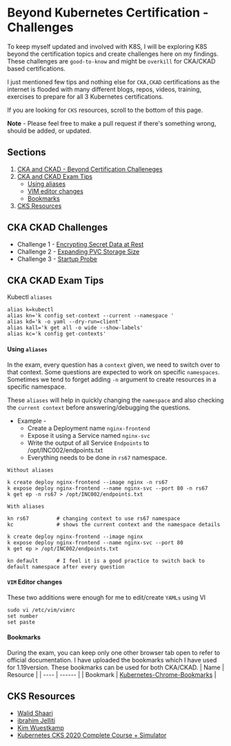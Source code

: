# Beyond Kubernetes Certification - Challenges

To keep myself updated and involved with K8S, I will be exploring K8S beyond the certification topics and create challenges here on my findings. These challenges are `good-to-know` and might be `overkill`  for CKA/CKAD based certifications.

I just mentioned few tips and nothing else for `CKA,CKAD` certifications as the internet is flooded with many different blogs, repos, videos, training, exercises to prepare for all 3 Kubernetes certifications. 

If you are looking for `CKS` resources, scroll to the bottom of this page.

**Note** - Please feel free to make a pull request if there's something wrong, should be added, or updated.

## Sections
 1. [CKA and CKAD - Beyond Certification Challeneges](https://github.com/sidd-harth/kubernetes#cka-ckad-challenges)
 2. [CKA and CKAD Exam Tips](https://github.com/sidd-harth/kubernetes#cka-ckad-exam-tips)
    - [Using aliases](https://github.com/sidd-harth/kubernetes#using-aliases)
    - [VIM editor changes](https://github.com/sidd-harth/kubernetes#vim-editor-changes)
    - [Bookmarks](https://github.com/sidd-harth/kubernetes#bookmarks)
 3. [CKS Resources](https://github.com/sidd-harth/kubernetes#cks-resources)

## CKA CKAD Challenges
- Challenge 1 - [Encrypting Secret Data at Rest](https://github.com/sidd-harth/kubernetes/blob/main/challenges/Encrypting%20Secret%20Data%20at%20Rest.md)
- Challenge 2 - [Expanding PVC Storage Size](https://github.com/sidd-harth/kubernetes/blob/main/challenges/Expanding%20PVC%20Storage%20Size.md)
- Challenge 3 - [Startup Probe](https://github.com/sidd-harth/kubernetes/blob/main/challenges/Startup%20Probe.md)

## CKA CKAD Exam Tips
Kubectl `aliases`
```
alias k=kubectl
alias kn='k config set-context --current --namespace '
alias kd='k -o yaml --dry-run=client'
alias kall='k get all -o wide --show-labels'
alias kc='k config get-contexts'
```
#### Using `aliases`
In the exam, every question has a `context` given, we need to switch over to that context. Some questions are expected to work on specific `namespaces`. Sometimes we tend to forget adding `-n` argument to create resources in a specific namespace. 

These `aliases` will help in quickly changing the `namespace` and also checking the `current context`  before answering/debugging the questions.

- Example -
  - Create a Deployment name `nginx-frontend` 
  - Expose it using a Service named `nginx-svc` 
  - Write the output of all Service `Endpoints` to /opt/INC002/endpoints.txt
  - Everything needs to be done in `rs67` namespace.

`Without aliases`
```
k create deploy nginx-frontend --image nginx -n rs67
k expose deploy nginx-frontend --name nginx-svc --port 80 -n rs67
k get ep -n rs67 > /opt/INC002/endpoints.txt
```
`With aliases`
```
kn rs67         # changing context to use rs67 namespace
kc              # shows the current context and the namespace details

k create deploy nginx-frontend --image nginx
k expose deploy nginx-frontend --name nginx-svc --port 80
k get ep > /opt/INC002/endpoints.txt

kn default      # I feel it is a good practice to switch back to default namespace after every question
```

#### `VIM` Editor changes 
These two additions were enough for me to edit/create `YAMLs` using VI
```
sudo vi /etc/vim/vimrc
set number
set paste
```

#### Bookmarks
During the exam, you can keep only one other browser tab open to refer to official documentation. I have uploaded the bookmarks which I have used for 1.19version. These bookmarks can be used for both CKA/CKAD.
| Name | Resource |
| ---- | ------ |
| Bookmark | [Kubernetes-Chrome-Bookmarks](https://github.com/sidd-harth/kubernetes/blob/main/Kubernetes-Chrome-Bookmarks.html) |

## CKS Resources
  - [Walid Shaari](https://github.com/walidshaari/Certified-Kubernetes-Security-Specialist)
  - [ibrahim Jelliti](https://github.com/ibrahimjelliti/CKSS-Certified-Kubernetes-Security-Specialist)
  - [Kim Wuestkamp](https://wuestkamp.medium.com/kubernetes-cks-full-course-simulator-3893120baa1d)
  - [Kubernetes CKS 2020 Complete Course + Simulator](https://www.udemy.com/course/certified-kubernetes-security-specialist/)
  
